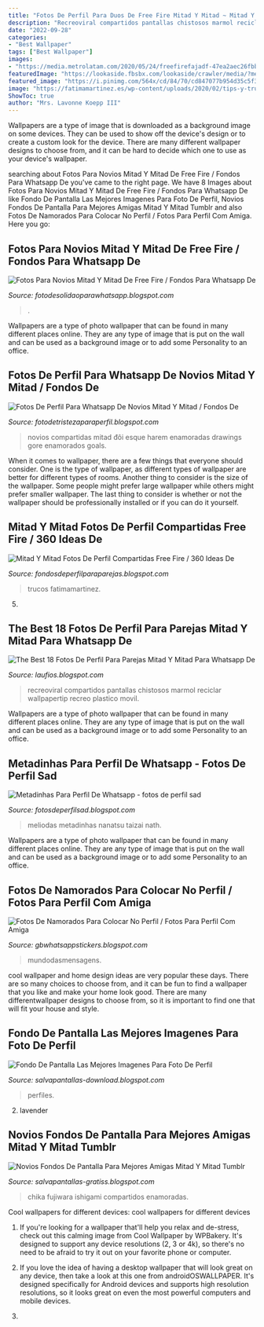 ```yaml
---
title: "Fotos De Perfil Para Duos De Free Fire Mitad Y Mitad ~ Mitad Y Mitad Fotos De Perfil Compartidas Free Fire / 360 Ideas De"
description: "Recreoviral compartidos pantallas chistosos marmol reciclar wallpapertip recreo plastico movil"
date: "2022-09-28"
categories:
- "Best Wallpaper"
tags: ["Best Wallpaper"]
images:
- "https://media.metrolatam.com/2020/05/24/freefirefajadf-47ea2aec26fbb3c21885ba2ece6d3dce-800x800.jpg"
featuredImage: "https://lookaside.fbsbx.com/lookaside/crawler/media/?media_id=180006172616985"
featured_image: "https://i.pinimg.com/564x/cd/84/70/cd847077b954d35c5f3e20e191682fdd.jpg"
image: "https://fatimamartinez.es/wp-content/uploads/2020/02/tips-y-trucos-tik-tok-t-600x300.jpg"
ShowToc: true
author: "Mrs. Lavonne Koepp III"
---
```



Wallpapers are a type of image that is downloaded as a background image on some devices. They can be used to show off the device's design or to create a custom look for the device. There are many different wallpaper designs to choose from, and it can be hard to decide which one to use as your device's wallpaper.

	

		
searching about Fotos Para Novios Mitad Y Mitad De Free Fire / Fondos Para Whatsapp De you've came to the right page. We have 8 Images about Fotos Para Novios Mitad Y Mitad De Free Fire / Fondos Para Whatsapp De like Fondo De Pantalla Las Mejores Imagenes Para Foto De Perfil, Novios Fondos De Pantalla Para Mejores Amigas Mitad Y Mitad Tumblr and also Fotos De Namorados Para Colocar No Perfil / Fotos Para Perfil Com Amiga. Here you go:
		
    
## Fotos Para Novios Mitad Y Mitad De Free Fire / Fondos Para Whatsapp De

<img loading=lazy src="https://media.metrolatam.com/2020/05/24/freefirefajadf-47ea2aec26fbb3c21885ba2ece6d3dce-800x800.jpg" onerror="this.onerror=null;this.src='https://tse1.mm.bing.net/th?id=OIP.BDAWIJgfVxLo-aYw7zU4DQHaHa&amp;pid=15.1';" alt="Fotos Para Novios Mitad Y Mitad De Free Fire / Fondos Para Whatsapp De">

_Source: fotodesolidaoparawhatsapp.blogspot.com_

>. 

	



Wallpapers are a type of photo wallpaper that can be found in many different places online. They are any type of image that is put on the wall and can be used as a background image or to add some Personality to an office.

    
## Fotos De Perfil Para Whatsapp De Novios Mitad Y Mitad / Fondos De

<img loading=lazy src="https://i.pinimg.com/originals/23/d0/a6/23d0a6e2accb761d46bd7683dc317b3f.jpg" onerror="this.onerror=null;this.src='https://tse2.mm.bing.net/th?id=OIP.bJu2EAhsMN4r_FCDfowPzgAAAA&amp;pid=15.1';" alt="Fotos De Perfil Para Whatsapp De Novios Mitad Y Mitad / Fondos De">

_Source: fotodetristezaparaperfil.blogspot.com_

>novios compartidas mitad đôi esque harem enamoradas drawings gore enamorados goals. 

	

When it comes to wallpaper, there are a few things that everyone should consider. One is the type of wallpaper, as different types of wallpaper are better for different types of rooms. Another thing to consider is the size of the wallpaper. Some people might prefer large wallpaper while others might prefer smaller wallpaper. The last thing to consider is whether or not the wallpaper should be professionally installed or if you can do it yourself.

    
## Mitad Y Mitad Fotos De Perfil Compartidas Free Fire / 360 Ideas De

<img loading=lazy src="https://fatimamartinez.es/wp-content/uploads/2020/02/tips-y-trucos-tik-tok-t-600x300.jpg" onerror="this.onerror=null;this.src='https://tse1.mm.bing.net/th?id=OIP.02nl_e37NMMuucRS4F1oSwHaDt&amp;pid=15.1';" alt="Mitad Y Mitad Fotos De Perfil Compartidas Free Fire / 360 Ideas De">

_Source: fondosdeperfilparaparejas.blogspot.com_

>trucos fatimamartinez. 

	

5.

    
## The Best 18 Fotos De Perfil Para Parejas Mitad Y Mitad Para Whatsapp De

<img loading=lazy src="https://i0.wp.com/www.recreoviral.com/wp-content/uploads/2019/04/couple-wallpaper-1.jpg" onerror="this.onerror=null;this.src='https://tse1.mm.bing.net/th?id=OIP.1FQu7DC-OdBBa9-CcJ3cWgHaD3&amp;pid=15.1';" alt="The Best 18 Fotos De Perfil Para Parejas Mitad Y Mitad Para Whatsapp De">

_Source: laufios.blogspot.com_

>recreoviral compartidos pantallas chistosos marmol reciclar wallpapertip recreo plastico movil. 

	



Wallpapers are a type of photo wallpaper that can be found in many different places online. They are any type of image that is put on the wall and can be used as a background image or to add some Personality to an office.

    
## Metadinhas Para Perfil De Whatsapp - Fotos De Perfil Sad

<img loading=lazy src="https://lookaside.fbsbx.com/lookaside/crawler/media/?media_id=180006172616985" onerror="this.onerror=null;this.src='https://tse3.mm.bing.net/th?id=OIP.AsZUNvVLRM7GQr6DIkNVgQHaHa&amp;pid=15.1';" alt="Metadinhas Para Perfil De Whatsapp - fotos de perfil sad">

_Source: fotosdeperfilsad.blogspot.com_

>meliodas metadinhas nanatsu taizai nath. 

	



Wallpapers are a type of photo wallpaper that can be found in many different places online. They are any type of image that is put on the wall and can be used as a background image or to add some Personality to an office.

    
## Fotos De Namorados Para Colocar No Perfil / Fotos Para Perfil Com Amiga

<img loading=lazy src="https://static.mundodasmensagens.com/upload/imagens/ca/sa/casal-frases-og.jpg" onerror="this.onerror=null;this.src='https://tse4.mm.bing.net/th?id=OIP.kbNiX1popoEREChvaIfCyQHaD4&amp;pid=15.1';" alt="Fotos De Namorados Para Colocar No Perfil / Fotos Para Perfil Com Amiga">

_Source: gbwhatsappstickers.blogspot.com_

>mundodasmensagens. 

	

cool wallpaper and home design ideas are very popular these days. There are so many choices to choose from, and it can be fun to find a wallpaper that you like and make your home look good. There are many differentwallpaper designs to choose from, so it is important to find one that will fit your house and style.

    
## Fondo De Pantalla Las Mejores Imagenes Para Foto De Perfil

<img loading=lazy src="https://a.wattpad.com/cover/126577879-352-k538325.jpg" onerror="this.onerror=null;this.src='https://tse1.mm.bing.net/th?id=OIP.1tXvpNZCJ7Evf_Wrfm1kEgAAAA&amp;pid=15.1';" alt="Fondo De Pantalla Las Mejores Imagenes Para Foto De Perfil">

_Source: salvapantallas-download.blogspot.com_

>perfiles. 

	

2. lavender 

    
## Novios Fondos De Pantalla Para Mejores Amigas Mitad Y Mitad Tumblr

<img loading=lazy src="https://i.pinimg.com/564x/cd/84/70/cd847077b954d35c5f3e20e191682fdd.jpg" onerror="this.onerror=null;this.src='https://tse3.mm.bing.net/th?id=OIP.aBlIwzokILgtgdj9n71n7AHaNL&amp;pid=15.1';" alt="Novios Fondos De Pantalla Para Mejores Amigas Mitad Y Mitad Tumblr">

_Source: salvapantallas-gratiss.blogspot.com_

>chika fujiwara ishigami compartidos enamoradas. 

	

Cool wallpapers for different devices:
cool wallpapers for different devices 

1. If you're looking for a wallpaper that'll help you relax and de-stress, check out this calming image from Cool Wallpaper by WPBakery. It's designed to support any device resolutions (2, 3 or 4k), so there's no need to be afraid to try it out on your favorite phone or computer.

2. If you love the idea of having a desktop wallpaper that will look great on any device, then take a look at this one from androidOSWALLPAPER. It's designed specifically for Android devices and supports high resolution resolutions, so it looks great on even the most powerful computers and mobile devices.

3.

